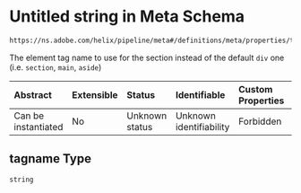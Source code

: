 # Untitled string in Meta Schema

```txt
https://ns.adobe.com/helix/pipeline/meta#/definitions/meta/properties/tagname
```

The element tag name to use for the section instead of the default `div` one (i.e. `section`, `main`, `aside`)

| Abstract            | Extensible | Status         | Identifiable            | Custom Properties | Additional Properties | Access Restrictions | Defined In                                                    |
| :------------------ | :--------- | :------------- | :---------------------- | :---------------- | :-------------------- | :------------------ | :------------------------------------------------------------ |
| Can be instantiated | No         | Unknown status | Unknown identifiability | Forbidden         | Allowed               | none                | [meta.schema.json\*](meta.schema.json "open original schema") |

## tagname Type

`string`
